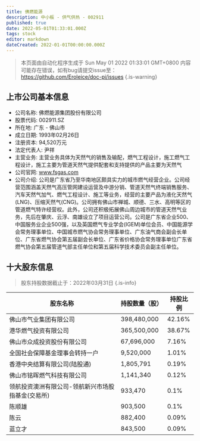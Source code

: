 ```yaml
---
title: 佛燃能源
description: 中小板 - 供气供热 - 002911
published: true
date: 2022-05-01T01:33:01.000Z
tags: stock
editor: markdown
dateCreated: 2022-01-01T00:00:00.000Z
---
```


> 本页面由自动化程序生成于 Sun May 01 2022 01:33:01 GMT+0800
> 内容可能存在错误，如有bug请提交issue至：https://github.com/Eroleice/doc-pi/issues
{.is-warning}

## 上市公司基本信息
- 公司名称: 佛燃能源集团股份有限公司
- 股票代码: 002911.SZ
- 所在地: 广东 - 佛山市
- 成立日期: 1993年02月26日
- 注册资本: 94,520万元
- 法定代表人: 尹祥
- 主营业务: 主营业务具体为天然气的销售及输配，燃气工程设计，施工燃气工程设计，施工主要为管道天然气提供配套和支持提供的产品主要为天然气
- 公司官网: www.fsgas.com
- 公司介绍: 公司是广东省乃至华南地区颇具实力的城市燃气经营企业。公司经营范围涵盖天然气高压管网建设运营及中游分销、管道天然气终端销售服务、汽车天然气加气、燃气工程设计、施工等业务，经营的主要产品为液化天然气(LNG)、压缩天然气(CNG)。公司拥有佛山市禅城、顺德、三水、高明等区的管道燃气特许经营权。此外，公司还积极拓展佛山周边城市的管道天然气业务，先后在肇庆、云浮、南雄设立了项目运营公司。公司是广东省企业500、中国服务业企业500强，以及英国燃气专业学会(IGEM)单位会员、中国能源学会常务理事单位、中国城市燃气协会常务理事单位、广东油气商会副会长单位、广东省燃气协会第五届副会长单位、广东省价格协会常务理事单位广东省燃气协会第五届管道气部主任单位和第五届科学技术委员会副主任单位。


## 十大股东信息
> 股东持股数据截止于：2022年03月31日
{.is-info}

| 股东名称 | 持股数量（股） | 持股比例 |
| --- | --- | --- |
| 佛山市气业集团有限公司 | 398,480,000 | 42.16% |
| 港华燃气投资有限公司 | 365,500,000 | 38.67% |
| 佛山市众成投资股份有限公司 | 67,696,000 | 7.16% |
| 全国社会保障基金理事会转持一户 | 9,520,000 | 1.01% |
| 香港中央结算有限公司(陆股通) | 1,805,791 | 0.19% |
| 佛山市铭晖燃气科技有限公司 | 1,141,340 | 0.12% |
| 领航投资澳洲有限公司-领航新兴市场股指基金(交易所) | 933,470 | 0.1% |
| 陈顺雄 | 903,500 | 0.1% |
| 陈云 | 882,400 | 0.09% |
| 蓝立才 | 843,500 | 0.09% |




